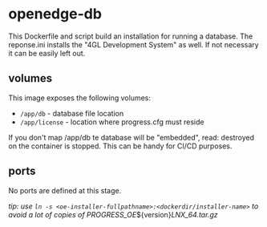 # openedge-db
This Dockerfile and script build an installation for running a database.
The reponse.ini installs the "4GL Development System" as well. If not necessary it can be easily left out. 

## volumes
This image exposes the following volumes:
- `/app/db` - database file location
- `/app/license` - location where progress.cfg must reside

If you don't map /app/db te database will be "embedded", read: destroyed on the container is stopped.
This can be handy for CI/CD purposes.

## ports
No ports are defined at this stage.

_tip: use `ln -s <oe-installer-fullpathname>:<dockerdir/installer-name>` to avoid a lot of copies of PROGRESS_OE_${version}_LNX_64.tar.gz_
